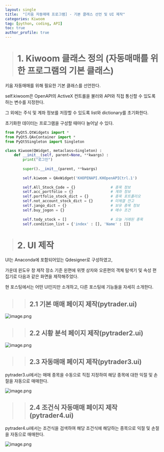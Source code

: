 ```yaml
---
layout: single
title:  "[키움 자동매매 프로그램] - 기본 클래스 선언 및 UI 제작"
categories: Kiwoom
tag: [python, coding, API]
toc: true
author_profile: true
---
```


<head>
  <style>
    table.dataframe {
      white-space: normal;
      width: 100%;
      height: 240px;
      display: block;
      overflow: auto;
      font-family: Arial, sans-serif;
      font-size: 0.9rem;
      line-height: 20px;
      text-align: center;
      border: 0px !important;
    }

    table.dataframe th {
      text-align: center;f
      font-weight: bold;
      padding: 8px;
    }

    table.dataframe td {
      text-align: center;
      padding: 8px;
    }

    table.dataframe tr:hover {
      background: #b8d1f3; 
    }

    .output_prompt {
      overflow: auto;
      font-size: 0.9rem;
      line-height: 1.45;
      border-radius: 0.3rem;
      -webkit-overflow-scrolling: touch;
      padding: 0.8rem;
      margin-top: 0;
      margin-bottom: 15px;
      font: 1rem Consolas, "Liberation Mono", Menlo, Courier, monospace;
      color: $code-text-color;
      border: solid 1px $border-color;
      border-radius: 0.3rem;
      word-break: normal;
      white-space: pre;
    }

  .dataframe tbody tr th:only-of-type {
      vertical-align: middle;
  }

  .dataframe tbody tr th {
      vertical-align: top;
  }

  .dataframe thead th {
      text-align: center !important;
      padding: 8px;
  }

  .page__content p {
      margin: 0 0 0px !important;
  }

  .page__content p > strong {
    font-size: 0.8rem !important;
  }

  </style>
</head>


> # 1. Kiwoom 클래스 정의 (자동매매를 위한 프로그램의 기본 클래스)


키움 자동매매를 위해 필요한 기본 클래스를 선언한다.



self.kiwoom은 OpenAPI의 ActiveX 컨트롤을 불러와 API와 직접 통신할 수 있도록 하는 변수를 지정한다.



그 외에는 주식 및 계좌 정보를 저장할 수 있도록 list와 dictionary를 초기화한다.



초기화한 데이터는 프로그램을 구성할 때마다 늘어날 수 있다.



```python
from PyQt5.QtWidgets import *
from PyQt5.QAxContainer import *
from PyQt5Singleton import Singleton

class Kiwoom(QWidget, metaclass=Singleton) :
    def __init__(self, parent=None, **kwargs) :
        print("로그인")
        
        super().__init__(parent, **kwargs)
        
        self.kiwoom = QAxWidget('KHOPENAPI.KHOpenAPICtrl.1')
        
        self.All_Stock_Code = {}                # 종목 정보
        self.acc_portfolio = {}                 # 계좌 정보
        self.portfolio_stock_dict = {}          # 종목 포트폴리오
        self.not_account_stock_dict = {}        # 미체결 잔고
        self.jango_dict = {}                    # 보유 종목 정보
        self.buy_jogon = {}                     # 매수 조건
        
        self.tody_stock = []                    # 오늘 거래된 종목
        self.condition_list = {'index' : [], 'Name' : []}                # 키움조건식 목록
```

> # 2. UI 제작


UI는 Anaconda에 포함되어있는 Qdesigner로 구성하였고,



가운데 윈도우 창 제작 장소 기준 왼편에 위젯 상자와 오른편의 객체 탐색기 및 속성 편집기로 다음과 같은 화면을 제작해주었다.



현 포스팅에서는 어떤 UI인지만 소개하고, 다른 포스팅에 기능들을 자세히 소개한다.


>> ## 2.1 기본 매매 페이지 제작(pytrader.ui)


![image.png](https://github.com/lIllIlIIIll/Leeinformation.github.io/blob/master/_posts/image/기본_페이지.png?raw=true)


>> ## 2.2 시황 분석 페이지 제작(pytrader2.ui)


![image.png](https://github.com/lIllIlIIIll/Leeinformation.github.io/blob/master/_posts/image/시황_분석_페이지.png?raw=true)


>> ## 2.3 자동매매 페이지 제작(pytrader3.ui)


pytrader3.ui에서는 매매 종목을 수동으로 직접 지정하여 해당 종목에 대한 익절 및 손절을 자동으로 매매한다.


![image.png](https://github.com/lIllIlIIIll/Leeinformation.github.io/blob/master/_posts/image/자동매매_페이지.png?raw=true)


>> ## 2.4 조건식 자동매매 페이지 제작(pytrader4.ui)


pytrader4.ui에서는 조건식을 검색하여 해당 조건식에 해당하는 종목으로 익절 및 손절을 자동으로 매매한다.


![image.png](https://github.com/lIllIlIIIll/Leeinformation.github.io/blob/master/_posts/image/조건식_자동매매_페이지.png?raw=true)

